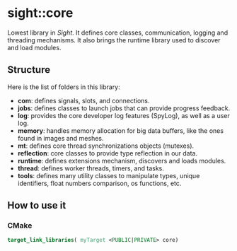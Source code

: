 # sight::core

Lowest library in _Sight_. It defines core classes, communication, logging and threading mechanisms. It also brings the runtime library used to discover and load modules.

## Structure

Here is the list of folders in this library:

- **com**: defines signals, slots, and connections.
- **jobs**: defines classes to launch jobs that can provide progress feedback.
- **log**: provides the core developer log features (SpyLog), as well as a user log.
- **memory**: handles memory allocation for big data buffers, like the ones found in images and meshes.
- **mt**: defines core thread synchronizations objects (mutexes).
- **reflection**: core classes to provide type reflection in our data.
- **runtime**: defines extensions mechanism, discovers and loads modules.
- **thread**: defines worker threads, timers, and tasks.
- **tools**: defines many utility classes to manipulate types, unique identifiers, float numbers comparison, os functions, etc.

## How to use it

### CMake

```cmake
target_link_libraries( myTarget <PUBLIC|PRIVATE> core)
```
